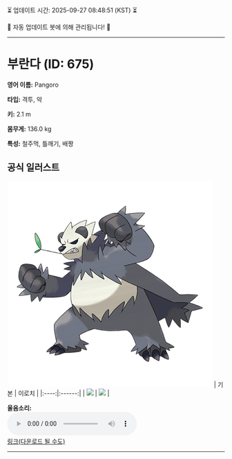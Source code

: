 
⏳ 업데이트 시간: 2025-09-27 08:48:51 (KST) ⏳

🤖 자동 업데이트 봇에 의해 관리됩니다! 🤖

---

# 부란다 (ID: 675)
**영어 이름:** Pangoro

**타입:** 격투, 악

**키:** 2.1 m

**몸무게:** 136.0 kg

**특성:** 철주먹, 틀깨기, 배짱

## 공식 일러스트
![](https://raw.githubusercontent.com/PokeAPI/sprites/master/sprites/pokemon/other/official-artwork/675.png)
| 기본 | 이로치 |
|:----:|:------:|
| <img src="http://play.pokemonshowdown.com/sprites/ani/pangoro.gif" width="200"> | <img src="http://play.pokemonshowdown.com/sprites/ani-shiny/pangoro.gif" width="200"> |

**울음소리:**<br><audio controls src="https://raw.githubusercontent.com/PokeAPI/cries/main/cries/pokemon/latest/675.ogg"></audio><br> [링크(다운로드 될 수도)](https://raw.githubusercontent.com/PokeAPI/cries/main/cries/pokemon/latest/675.ogg)


---
